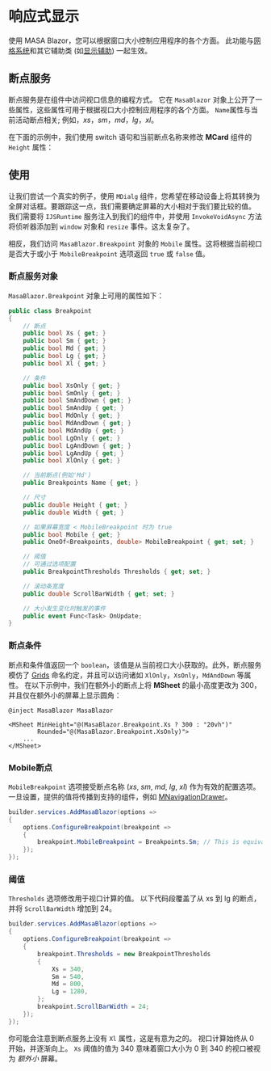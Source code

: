 ﻿# 响应式显示

使用 MASA Blazor，您可以根据窗口大小控制应用程序的各个方面。 此功能与[网格系统](/blazor/components/grids)和其它辅助类 (如[显示辅助](/blazor/styles-and-animations/display-helpers)) 一起生效。

<breakpoint-table></breakpoint-table>

## 断点服务

断点服务是在组件中访问视口信息的编程方式。 它在 `MasaBlazor` 对象上公开了一些属性，这些属性可用于根据视口大小控制应用程序的各个方面。 `Name`属性与当前活动断点相关; 例如，_xs_，_sm_，_md_，_lg_，_xl_。

在下面的示例中，我们使用 switch 语句和当前断点名称来修改 **MCard** 组件的 `Height` 属性：

<masa-example file="Examples.features.breakpoints.Name"></masa-example>

## 使用

让我们尝试一个真实的例子，使用 `MDialg` 组件，您希望在移动设备上将其转换为全屏对话框。要跟踪这一点，我们需要确定屏幕的大小相对于我们要比较的值。 我们需要将 `IJSRuntime` 服务注入到我们的组件中，并使用 `InvokeVoidAsync` 方法将侦听器添加到 `window` 对象和 `resize` 事件。这太复杂了。

相反，我们访问 `MasaBlazor.Breakpoint` 对象的 `Mobile` 属性。这将根据当前视口是否大于或小于 `MobileBreakpoint` 选项返回 `true` 或 `false` 值。

<masa-example file="Examples.features.breakpoints.Dialog"></masa-example>

### 断点服务对象

`MasaBlazor.Breakpoint` 对象上可用的属性如下：

```csharp
public class Breakpoint 
{
    // 断点
    public bool Xs { get; }
    public bool Sm { get; }
    public bool Md { get; }
    public bool Lg { get; }
    public bool Xl { get; }

    // 条件
    public bool XsOnly { get; }
    public bool SmOnly { get; }
    public bool SmAndDown { get; }
    public bool SmAndUp { get; }
    public bool MdOnly { get; }
    public bool MdAndDown { get; }
    public bool MdAndUp { get; }
    public bool LgOnly { get; }
    public bool LgAndDown { get; }
    public bool LgAndUp { get; }
    public bool XlOnly { get; }

    // 当前断点(例如'Md') 
    public Breakpoints Name { get; }

    // 尺寸
    public double Height { get; }
    public double Width { get; }

    // 如果屏幕宽度 < MobileBreakpoint 时为 true
    public bool Mobile { get; }
    public OneOf<Breakpoints, double> MobileBreakpoint { get; set; }

    // 阈值
    // 可通过选项配置
    public BreakpointThresholds Thresholds { get; set; }

    // 滚动条宽度
    public double ScrollBarWidth { get; set; }

    // 大小发生变化时触发的事件
    public event Func<Task> OnUpdate;
}
```

### 断点条件

断点和条件值返回一个 `boolean`，该值是从当前视口大小获取的。此外，断点服务模仿了 [Grids](/blazor/components/grids) 命名约定，并且可以访问诸如 `XlOnly`，`XsOnly`，`MdAndDown` 等属性。 在以下示例中，我们在额外小的断点上将 **MSheet** 的最小高度更改为 300，并且仅在额外小的屏幕上显示圆角：

```razor
@inject MasaBlazor MasaBlazor

<MSheet MinHeight="@(MasaBlazor.Breakpoint.Xs ? 300 : "20vh")"
        Rounded="@(MasaBlazor.Breakpoint.XsOnly)">
    ...
</MSheet>
```

### Mobile断点

`MobileBreakpoint` 选项接受断点名称 (_xs_, _sm_, _md_, _lg_, _xl_) 作为有效的配置选项。 一旦设置，提供的值将传播到支持的组件，例如 [MNavigationDrawer](/blazor/components/navigation-drawers)。

```csharp Program.cs
builder.services.AddMasaBlazor(options =>
{
    options.ConfigureBreakpoint(breakpoint =>
    {
        breakpoint.MobileBreakpoint = Breakpoints.Sm; // This is equivalent to a vlaue of 960
    });
});
```

### 阈值

`Thresholds` 选项修改用于视口计算的值。 以下代码段覆盖了从 xs 到 lg 的断点，并将 `ScrollBarWidth` 增加到 24。

```csharp Program.cs
builder.services.AddMasaBlazor(options =>
{
    options.ConfigureBreakpoint(breakpoint =>
    {
        breakpoint.Thresholds = new BreakpointThresholds
        {
            Xs = 340,
            Sm = 540,
            Md = 800,
            Lg = 1280,
        };
        breakpoint.ScrollBarWidth = 24;
    });
});
```

你可能会注意到断点服务上没有 `Xl` 属性，这是有意为之的。 视口计算始终从 0 开始，并逐渐向上。 `Xs` 阈值的值为 340 意味着窗口大小为 0 到 340 的视口被视为 _额外小_ 屏幕。

[//]: # (TODO: how to update css helper classes?)
